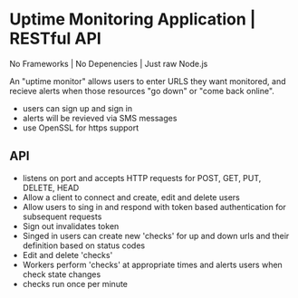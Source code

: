 # Uptime Monitoring Application | RESTful API

No Frameworks |
No Depenencies |
Just raw Node.js

An "uptime monitor" allows users to enter URLS they want monitored, and recieve alerts when those resources "go down" or "come back online".

- users can sign up and sign in
- alerts will be revieved via SMS messages
- use OpenSSL for https support

## API

- listens on port and accepts HTTP requests for POST, GET, PUT, DELETE, HEAD
- Allow a client to connect and create, edit and delete users
- Allow users to sing in and respond with token based authentication for subsequent requests
- Sign out invalidates token
- Singed in users can create new 'checks' for up and down urls and their definition based on status codes
- Edit and delete 'checks'
- Workers perform 'checks' at appropriate times and alerts users when check state changes
- checks run once per minute
